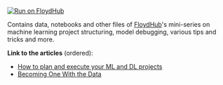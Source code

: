 [![Run on FloydHub](https://static.floydhub.com/button/button-small.svg)](https://floydhub.com/run)

Contains data, notebooks and other files of [FloydHub](https://www.floydhub.com)'s mini-series on machine learning project structuring, model debugging, various tips and tricks and more. 

**Link to the articles** (ordered):
- [How to plan and execute your ML and DL projects](https://blog.floydhub.com/structuring-and-planning-your-machine-learning-project/)
- [Becoming One With the Data](https://blog.floydhub.com/becoming-one-with-the-data/)

